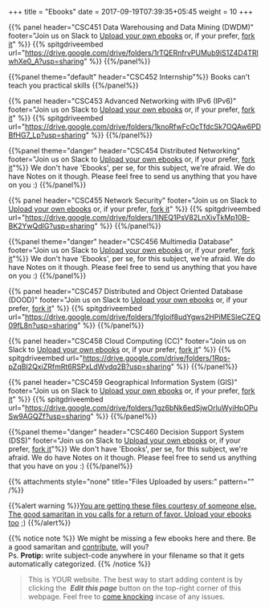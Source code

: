 +++
title = "Ebooks"
date =  2017-09-19T07:39:35+05:45
weight = 10
+++

{{% panel header="CSC451 Data Warehousing and Data Mining (DWDM)" footer="Join us on Slack to [Upload your own ebooks](https://join.slack.com/t/csitauthority/shared_invite/enQtMjgwOTA1NjExMzQ1LTc2Yzg0ODkyNzcxYjkyNzczOTdiMDE1OTIxNzg4MjNkOWJlM2U2MDc3OTBiOGQ4YWE0YTNlNDFkYWE2NjNlOTk) or, if your prefer, [fork it](/8thSem/en/how-to-contribute)"  %}} 
{{% spitgdriveembed url="https://drive.google.com/drive/folders/1rTQERnfrvPUMub9iS1Z4D4TRlwhXe0_A?usp=sharing" %}}
{{%/panel%}}

{{%panel theme="default" header="CSC452 Internship"%}}
Books can't teach you practical skills
{{%/panel%}}

{{% panel header="CSC453 Advanced Networking with IPv6 (IPv6)" footer="Join us on Slack to [Upload your own ebooks](https://join.slack.com/t/csitauthority/shared_invite/enQtMjgwOTA1NjExMzQ1LTc2Yzg0ODkyNzcxYjkyNzczOTdiMDE1OTIxNzg4MjNkOWJlM2U2MDc3OTBiOGQ4YWE0YTNlNDFkYWE2NjNlOTk) or, if your prefer, [fork it](/8thSem/en/how-to-contribute)"  %}} 
{{% spitgdriveembed url="https://drive.google.com/drive/folders/1knoRfwFcOcTfdcSk7OQAw6PDBfHG7_Lp?usp=sharing" %}}
{{%/panel%}}

{{%panel theme="danger" header="CSC454 Distributed Networking" footer="Join us on Slack to [Upload your own ebooks](https://join.slack.com/t/csitauthority/shared_invite/enQtMjgwOTA1NjExMzQ1LTc2Yzg0ODkyNzcxYjkyNzczOTdiMDE1OTIxNzg4MjNkOWJlM2U2MDc3OTBiOGQ4YWE0YTNlNDFkYWE2NjNlOTk) or, if your prefer, [fork it](/8thSem/en/how-to-contribute)"%}}
We don't have 'Ebooks', per se, for this subject, we're afraid. We do have Notes on it though. Please feel free to send us anything that you have on you :)
{{%/panel%}}

{{% panel header="CSC455 Network Security" footer="Join us on Slack to [Upload your own ebooks](https://join.slack.com/t/csitauthority/shared_invite/enQtMjgwOTA1NjExMzQ1LTc2Yzg0ODkyNzcxYjkyNzczOTdiMDE1OTIxNzg4MjNkOWJlM2U2MDc3OTBiOGQ4YWE0YTNlNDFkYWE2NjNlOTk) or, if your prefer, [fork it](/8thSem/en/how-to-contribute)"  %}} 
{{% spitgdriveembed url="https://drive.google.com/drive/folders/1lNEQ1PsV82LnXivTkMp10B-BK2YwQdIG?usp=sharing" %}}
{{%/panel%}}

{{%panel theme="danger" header="CSC456 Multimedia Database" footer="Join us on Slack to [Upload your own ebooks](https://join.slack.com/t/csitauthority/shared_invite/enQtMjgwOTA1NjExMzQ1LTc2Yzg0ODkyNzcxYjkyNzczOTdiMDE1OTIxNzg4MjNkOWJlM2U2MDc3OTBiOGQ4YWE0YTNlNDFkYWE2NjNlOTk) or, if your prefer, [fork it](/8thSem/en/how-to-contribute)"%}}
We don't have 'Ebooks', per se, for this subject, we're afraid. We do have Notes on it though. Please feel free to send us anything that you have on you :)
{{%/panel%}}

{{% panel header="CSC457 Distributed and Object Oriented Database (DOOD)" footer="Join us on Slack to [Upload your own ebooks](https://join.slack.com/t/csitauthority/shared_invite/enQtMjgwOTA1NjExMzQ1LTc2Yzg0ODkyNzcxYjkyNzczOTdiMDE1OTIxNzg4MjNkOWJlM2U2MDc3OTBiOGQ4YWE0YTNlNDFkYWE2NjNlOTk) or, if your prefer, [fork it](/8thSem/en/how-to-contribute)"  %}} 
{{% spitgdriveembed url="https://drive.google.com/drive/folders/1fgIoif8udYgws2HPiMESleCZEQ09fL8n?usp=sharing" %}}
{{%/panel%}}

{{% panel header="CSC458 Cloud Computing (CC)" footer="Join us on Slack to [Upload your own ebooks](https://join.slack.com/t/csitauthority/shared_invite/enQtMjgwOTA1NjExMzQ1LTc2Yzg0ODkyNzcxYjkyNzczOTdiMDE1OTIxNzg4MjNkOWJlM2U2MDc3OTBiOGQ4YWE0YTNlNDFkYWE2NjNlOTk) or, if your prefer, [fork it](/8thSem/en/how-to-contribute)"  %}} 
{{% spitgdriveembed url="https://drive.google.com/drive/folders/1Rps-pZqBI2QxiZRfmRt6RSPxLdWvdq2B?usp=sharing" %}}
{{%/panel%}}

{{% panel header="CSC459 Geographical Information System (GIS)" footer="Join us on Slack to [Upload your own ebooks](https://join.slack.com/t/csitauthority/shared_invite/enQtMjgwOTA1NjExMzQ1LTc2Yzg0ODkyNzcxYjkyNzczOTdiMDE1OTIxNzg4MjNkOWJlM2U2MDc3OTBiOGQ4YWE0YTNlNDFkYWE2NjNlOTk) or, if your prefer, [fork it](/8thSem/en/how-to-contribute)"  %}} 
{{% spitgdriveembed url="https://drive.google.com/drive/folders/1gz6bNk6edSjwOrluWyiHpOPuSw9AGQZf?usp=sharing" %}}
{{%/panel%}}

{{%panel theme="danger" header="CSC460 Decision Support System (DSS)" footer="Join us on Slack to [Upload your own ebooks](https://join.slack.com/t/csitauthority/shared_invite/enQtMjgwOTA1NjExMzQ1LTc2Yzg0ODkyNzcxYjkyNzczOTdiMDE1OTIxNzg4MjNkOWJlM2U2MDc3OTBiOGQ4YWE0YTNlNDFkYWE2NjNlOTk) or, if your prefer, [fork it](/8thSem/en/how-to-contribute)"%}}
We don't have 'Ebooks', per se, for this subject, we're afraid. We do have Notes on it though. Please feel free to send us anything that you have on you :)
{{%/panel%}}

{{% attachments style="none" title="Files Uploaded by users:" pattern="" /%}}

{{%alert warning %}}[You are getting these files courtesy of someone else. The good samaritan in you calls for a return of favor. Upload your ebooks too](/8thSem/en/how-to-contribute) ;) {{%/alert%}}

{{% notice note %}}
We might be missing a few ebooks here and there. Be a good samaritan and [contribute](/8thSem/en/how-to-contribute), will you? <br/>Ps. __Protip:__ write subject-code anywhere in your filename so that it gets automatically categorized.
{{% /notice %}}


> This is YOUR website. The best way to start adding content is by clicking the <i class="fa fa-code-fork">&nbsp;__Edit this page__</i> button on the top-right corner of this webpage. Feel free to [come knocking](https://m.me/CSITauthority "We're responsive on messenger!") incase of any issues.
